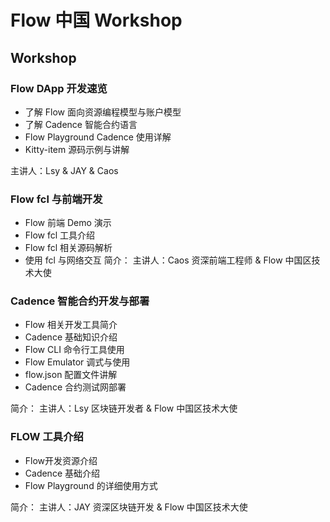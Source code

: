 # Flow 中国 Workshop

## Workshop

### Flow DApp 开发速览
- 了解 Flow 面向资源编程模型与账户模型 
- 了解 Cadence 智能合约语言
- Flow Playground Cadence 使用详解
- Kitty-item 源码示例与讲解

主讲人：Lsy & JAY & Caos

### Flow fcl 与前端开发

- Flow 前端 Demo 演示
- Flow fcl 工具介绍
- Flow fcl 相关源码解析
- 使用 fcl 与网络交互
简介：
主讲人：Caos
资深前端工程师 & Flow 中国区技术大使


### Cadence 智能合约开发与部署

  - Flow 相关开发工具简介
- Cadence 基础知识介绍
- Flow CLI 命令行工具使用
- Flow Emulator 调式与使用
- flow.json 配置文件讲解
- Cadence 合约测试网部署

简介：
主讲人：Lsy
区块链开发者 & Flow 中国区技术大使


### FLOW 工具介绍

- Flow开发资源介绍
- Cadence 基础介绍
- Flow Playground 的详细使用方式

简介：
主讲人：JAY
资深区块链开发 & Flow 中国区技术大使